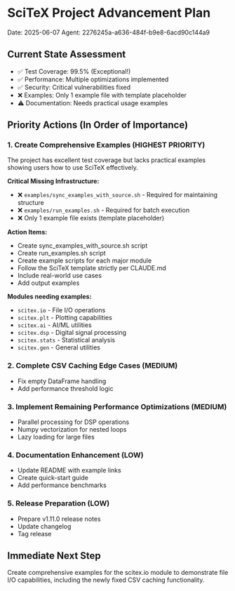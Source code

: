 # SciTeX Project Advancement Plan
Date: 2025-06-07
Agent: 2276245a-a636-484f-b9e8-6acd90c144a9

## Current State Assessment
- ✅ Test Coverage: 99.5% (Exceptional!)
- ✅ Performance: Multiple optimizations implemented
- ✅ Security: Critical vulnerabilities fixed
- ❌ Examples: Only 1 example file with template placeholder
- ⚠️ Documentation: Needs practical usage examples

## Priority Actions (In Order of Importance)

### 1. Create Comprehensive Examples (HIGHEST PRIORITY)
The project has excellent test coverage but lacks practical examples showing users how to use SciTeX effectively.

**Critical Missing Infrastructure:**
- ❌ `examples/sync_examples_with_source.sh` - Required for maintaining structure
- ❌ `examples/run_examples.sh` - Required for batch execution
- ❌ Only 1 example file exists (template placeholder)

**Action Items:**
- Create sync_examples_with_source.sh script
- Create run_examples.sh script  
- Create example scripts for each major module
- Follow the SciTeX template strictly per CLAUDE.md
- Include real-world use cases
- Add output examples

**Modules needing examples:**
- `scitex.io` - File I/O operations
- `scitex.plt` - Plotting capabilities
- `scitex.ai` - AI/ML utilities
- `scitex.dsp` - Digital signal processing
- `scitex.stats` - Statistical analysis
- `scitex.gen` - General utilities

### 2. Complete CSV Caching Edge Cases (MEDIUM)
- Fix empty DataFrame handling
- Add performance threshold logic

### 3. Implement Remaining Performance Optimizations (MEDIUM)
- Parallel processing for DSP operations
- Numpy vectorization for nested loops
- Lazy loading for large files

### 4. Documentation Enhancement (LOW)
- Update README with example links
- Create quick-start guide
- Add performance benchmarks

### 5. Release Preparation (LOW)
- Prepare v1.11.0 release notes
- Update changelog
- Tag release

## Immediate Next Step
Create comprehensive examples for the scitex.io module to demonstrate file I/O capabilities, including the newly fixed CSV caching functionality.